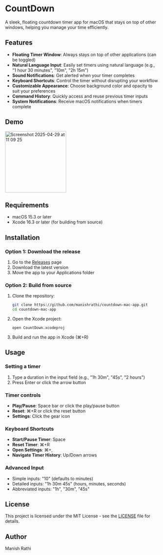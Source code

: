 # CountDown

A sleek, floating countdown timer app for macOS that stays on top of other windows, helping you manage your time efficiently.

## Features

- **Floating Timer Window**: Always stays on top of other applications (can be toggled)
- **Natural Language Input**: Easily set timers using natural language (e.g., "1 hour 30 minutes", "10m", "2h 15m")
- **Sound Notifications**: Get alerted when your timer completes
- **Keyboard Shortcuts**: Control the timer without disrupting your workflow
- **Customizable Appearance**: Choose background color and opacity to suit your preferences
- **Command History**: Quickly access and reuse previous timer inputs
- **System Notifications**: Receive macOS notifications when timers complete

## Demo

<img width="200" alt="Screenshot 2025-04-29 at 11 09 25" src="https://github.com/user-attachments/assets/a147f217-0617-4b0e-83aa-473a0013e998" />

## Requirements

- macOS 15.3 or later
- Xcode 16.3 or later (for building from source)

## Installation

### Option 1: Download the release
1. Go to the [Releases](https://github.com/manishrathi/countdown-mac-app/releases) page
2. Download the latest version
3. Move the app to your Applications folder

### Option 2: Build from source
1. Clone the repository:
   ```bash
   git clone https://github.com/manishrathi/countdown-mac-app.git
   cd countdown-mac-app
   ```
2. Open the Xcode project:
   ```bash
   open CountDown.xcodeproj
   ```
3. Build and run the app in Xcode (⌘+R)

## Usage

### Setting a timer
1. Type a duration in the input field (e.g., "1h 30m", "45s", "2 hours")
2. Press Enter or click the arrow button

### Timer controls
- **Play/Pause**: Space bar or click the play/pause button
- **Reset**: ⌘+R or click the reset button
- **Settings**: Click the gear icon

### Keyboard Shortcuts
- **Start/Pause Timer**: Space
- **Reset Timer**: ⌘+R
- **Open Settings**: ⌘+,
- **Navigate Timer History**: Up/Down arrows

### Advanced Input
- Simple inputs: "10" (defaults to minutes)
- Detailed inputs: "1h 30m 45s" (hours, minutes, seconds)
- Abbreviated inputs: "1h", "30m", "45s"

## License

This project is licensed under the MIT License - see the [LICENSE](LICENSE) file for details.

## Author

Manish Rathi
